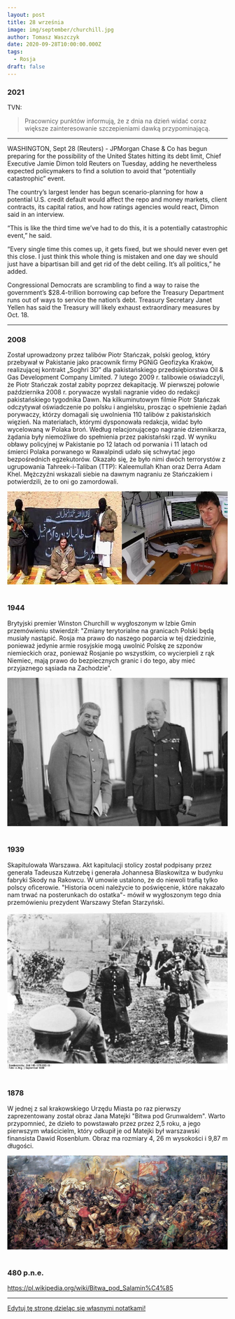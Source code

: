 ```yaml
---
layout: post
title: 28 września
image: img/september/churchill.jpg
author: Tomasz Waszczyk
date: 2020-09-28T10:00:00.000Z
tags:
  - Rosja
draft: false
---
```


### 2021

TVN:

> Pracownicy punktów informują, że z dnia na dzień widać coraz większe zainteresowanie szczepieniami dawką przypominającą.

---

WASHINGTON, Sept 28 (Reuters) - JPMorgan Chase & Co has begun preparing for the possibility of the United States hitting its debt limit, Chief Executive Jamie Dimon told Reuters on Tuesday, adding he nevertheless expected policymakers to find a solution to avoid that “potentially catastrophic” event.

The country’s largest lender has begun scenario-planning for how a potential U.S. credit default would affect the repo and money markets, client contracts, its capital ratios, and how ratings agencies would react, Dimon said in an interview.

“This is like the third time we’ve had to do this, it is a potentially catastrophic event,” he said.

“Every single time this comes up, it gets fixed, but we should never even get this close. I just think this whole thing is mistaken and one day we should just have a bipartisan bill and get rid of the debt ceiling. It’s all politics,” he added.

Congressional Democrats are scrambling to find a way to raise the government’s $28.4-trillion borrowing cap before the Treasury Department runs out of ways to service the nation’s debt. Treasury Secretary Janet Yellen has said the Treasury will likely exhaust extraordinary measures by Oct. 18.

<!-- https://wyborcza.pl/7,82983,27620414,partia-i-spolki-wielkie-sledztwo-wolnych-mediow-rozmowa-z.html -->

---

### 2008

Został uprowadzony przez talibów Piotr Stańczak, polski geolog, który przebywał w Pakistanie jako pracownik firmy PGNiG Geofizyka Kraków, realizującej kontrakt „Soghri 3D” dla pakistańskiego przedsiębiorstwa Oil & Gas Development Company Limited. 7 lutego 2009 r. talibowie oświadczyli, że Piotr Stańczak został zabity poprzez dekapitację. W pierwszej połowie października 2008 r. porywacze wysłali nagranie video do redakcji pakistańskiego tygodnika Dawn. Na kilkuminutowym filmie Piotr Stańczak odczytywał oświadczenie po polsku i angielsku, prosząc o spełnienie żądań porywaczy, którzy domagali się uwolnienia 110 talibów z pakistańskich więzień. Na materiałach, którymi dysponowała redakcja, widać było wycelowaną w Polaka broń. Według relacjonującego nagranie dziennikarza, żądania były niemożliwe do spełnienia przez pakistański rząd. W wyniku obławy policyjnej w Pakistanie po 12 latach od porwania i 11 latach od śmierci Polaka porwanego w Rawalpindi udało się schwytać jego bezpośrednich egzekutorów. Okazało się, że było nimi dwóch terrorystów z ugrupowania Tahreek-i-Taliban (TTP): Kaleemullah Khan oraz Derra Adam Khel. Mężczyźni wskazali siebie na dawnym nagraniu ze Stańczakiem i potwierdzili, że to oni go zamordowali.

<img src="./img/september/stanczak.jpg"><br><br>

### 1944

Brytyjski premier Winston Churchill w wygłoszonym w Izbie Gmin przemówieniu stwierdził:
"Zmiany terytorialne na granicach Polski będą musiały nastąpić. Rosja ma prawo do naszego poparcia w tej dziedzinie, ponieważ jedynie armie rosyjskie mogą uwolnić Polskę ze szponów niemieckich oraz, ponieważ Rosjanie po wszystkim, co wycierpieli z rąk Niemiec, mają prawo do bezpiecznych granic i do tego, aby mieć przyjaznego sąsiada na Zachodzie".

<img src="./img/september/churchill.jpg"><br><br>

### 1939

Skapitulowała Warszawa. Akt kapitulacji stolicy został podpisany przez generała Tadeusza Kutrzebę i generała Johannesa Blaskowitza w budynku fabryki Skody na Rakowcu. W umowie ustalono, że do niewoli trafią tylko polscy oficerowie.
"Historia oceni należycie to poświęcenie, które nakazało nam trwać na posterunkach do ostatka"- mówił w wygłoszonym tego dnia przemówieniu prezydent Warszawy Stefan Starzyński.

<img src="./img/september/kapitulacja.jpg"/><br><br>

### 1878

W jednej z sal krakowskiego Urzędu Miasta po raz pierwszy zaprezentowany został obraz Jana Matejki "Bitwa pod Grunwaldem".
Warto przypomnieć, że dzieło to powstawało przez przez 2,5 roku, a jego pierwszym właścicielm, który odkupił je od Matejki był warszawski finansista Dawid Rosenblum.
Obraz ma rozmiary 4, 26 m wysokości i 9,87 m długości.

<img src="./img/september/obraz.jpg"/><br><br>

### 480 p.n.e.

https://pl.wikipedia.org/wiki/Bitwa_pod_Salamin%C4%85

---

<a href="https://github.com/TomaszWaszczyk/historia.waszczyk.com/edit/master/src/content/september-28.md" target="_blank">Edytuj tę stronę dzieląc się własnymi notatkami!</a>
